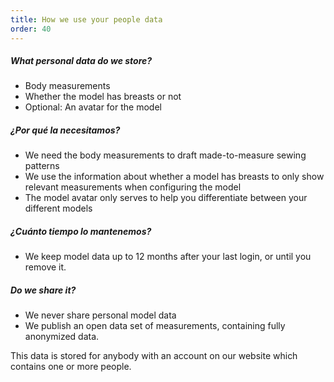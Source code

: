 ```yaml
---
title: How we use your people data
order: 40
---
```


##### What personal data do we store?

- Body measurements
- Whether the model has breasts or not
- Optional: An avatar for the model

##### ¿Por qué la necesitamos?

- We need the body measurements to draft made-to-measure sewing patterns
- We use the information about whether a model has breasts to only show relevant measurements when configuring the model
- The model avatar only serves to help you differentiate between your different models

##### ¿Cuánto tiempo lo mantenemos?

- We keep model data up to 12 months after your last login, or until you remove it.

##### Do we share it?

- We never share personal model data
- We publish an open data set of measurements, containing fully anonymized data.


<Note>
This data is stored for anybody with an account on our website which contains one or more people.
</Note>

